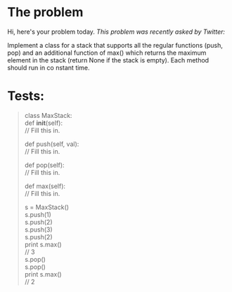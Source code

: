# The problem
Hi, here's your problem today. *This problem was recently asked by Twitter:*    

Implement a class for a stack that supports all the regular 
functions (push, pop) and an additional function of max() which 
returns the maximum element in the stack (return None if the stack is empty). 
Each method should run in co nstant time.    

# Tests:          
> class MaxStack:    
>  def __init__(self):    
>    // Fill this in.    
>    
>  def push(self, val):    
>    // Fill this in.    
>    
>  def pop(self):    
>    // Fill this in.    
>    
>  def max(self):    
>    // Fill this in.    
>    
> s = MaxStack()    
> s.push(1)    
> s.push(2)    
> s.push(3)    
> s.push(2)    
> print s.max()    
> // 3    
> s.pop()    
> s.pop()    
> print s.max()    
> // 2    